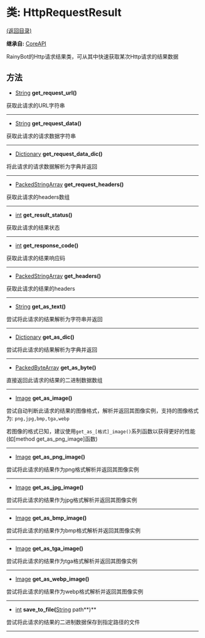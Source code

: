 # 类: HttpRequestResult  
[(返回目录)](README.md)  
  
**继承自:** [CoreAPI](CoreAPI.md)  
  
RainyBot的Http请求结果类，可从其中快速获取某次Http请求的结果数据  
  
## 方法 
  
- [String](https://docs.godotengine.org/en/latest/classes/class_string.html) **get_request_url()**  
  
获取此请求的URL字符串  
  
---  
  
- [String](https://docs.godotengine.org/en/latest/classes/class_string.html) **get_request_data()**  
  
获取此请求的请求数据字符串  
  
---  
  
- [Dictionary](https://docs.godotengine.org/en/latest/classes/class_dictionary.html) **get_request_data_dic()**  
  
将此请求的请求数据解析为字典并返回  
  
---  
  
- [PackedStringArray](https://docs.godotengine.org/en/latest/classes/class_packedstringarray.html) **get_request_headers()**  
  
获取此请求的headers数组  
  
---  
  
- [int](https://docs.godotengine.org/en/latest/classes/class_int.html) **get_result_status()**  
  
获取此请求的结果状态  
  
---  
  
- [int](https://docs.godotengine.org/en/latest/classes/class_int.html) **get_response_code()**  
  
获取此请求的结果响应码  
  
---  
  
- [PackedStringArray](https://docs.godotengine.org/en/latest/classes/class_packedstringarray.html) **get_headers()**  
  
获取此请求的结果的headers  
  
---  
  
- [String](https://docs.godotengine.org/en/latest/classes/class_string.html) **get_as_text()**  
  
尝试将此请求的结果解析为字符串并返回  
  
---  
  
- [Dictionary](https://docs.godotengine.org/en/latest/classes/class_dictionary.html) **get_as_dic()**  
  
尝试将此请求的结果解析为字典并返回  
  
---  
  
- [PackedByteArray](https://docs.godotengine.org/en/latest/classes/class_packedbytearray.html) **get_as_byte()**  
  
直接返回此请求的结果的二进制数据数组  
  
---  
  
- [Image](https://docs.godotengine.org/en/latest/classes/class_image.html) **get_as_image()**  
  
尝试自动判断此请求的结果的图像格式，解析并返回其图像实例，支持的图像格式为: `png,jpg,bmp,tga,webp`   
  
若图像的格式已知，建议使用`get_as_[格式]_image()`系列函数以获得更好的性能 (如[method get_as_png_image]函数)  
  
---  
  
- [Image](https://docs.godotengine.org/en/latest/classes/class_image.html) **get_as_png_image()**  
  
尝试将此请求的结果作为png格式解析并返回其图像实例  
  
---  
  
- [Image](https://docs.godotengine.org/en/latest/classes/class_image.html) **get_as_jpg_image()**  
  
尝试将此请求的结果作为jpg格式解析并返回其图像实例  
  
---  
  
- [Image](https://docs.godotengine.org/en/latest/classes/class_image.html) **get_as_bmp_image()**  
  
尝试将此请求的结果作为bmp格式解析并返回其图像实例  
  
---  
  
- [Image](https://docs.godotengine.org/en/latest/classes/class_image.html) **get_as_tga_image()**  
  
尝试将此请求的结果作为tga格式解析并返回其图像实例  
  
---  
  
- [Image](https://docs.godotengine.org/en/latest/classes/class_image.html) **get_as_webp_image()**  
  
尝试将此请求的结果作为webp格式解析并返回其图像实例  
  
---  
  
- [int](https://docs.godotengine.org/en/latest/classes/class_int.html) **save_to_file(**[String](https://docs.godotengine.org/en/latest/classes/class_string.html) path**)**  
  
尝试将此请求的结果的二进制数据保存到指定路径的文件  
  
---  
  

